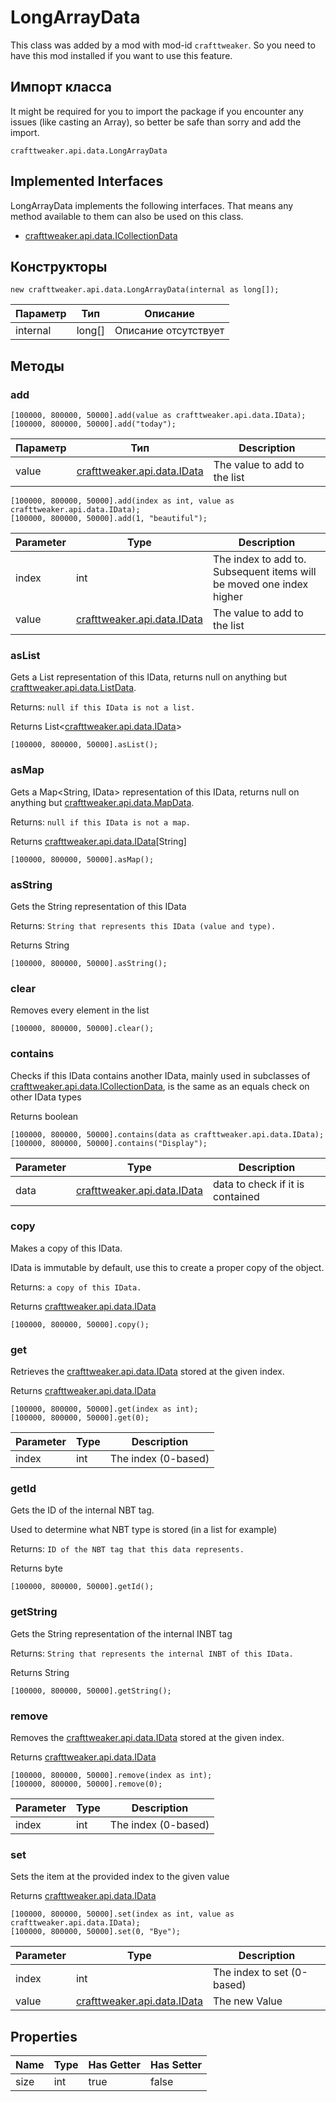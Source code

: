 # LongArrayData



This class was added by a mod with mod-id `crafttweaker`. So you need to have this mod installed if you want to use this feature.

## Импорт класса
It might be required for you to import the package if you encounter any issues (like casting an Array), so better be safe than sorry and add the import.
```zenscript
crafttweaker.api.data.LongArrayData
```

## Implemented Interfaces
LongArrayData implements the following interfaces. That means any method available to them can also be used on this class.
- [crafttweaker.api.data.ICollectionData](/vanilla/api/data/ICollectionData)

## Конструкторы
```zenscript
new crafttweaker.api.data.LongArrayData(internal as long[]);
```
| Параметр | Тип    | Описание             |
| -------- | ------ | -------------------- |
| internal | long[] | Описание отсутствует |



## Методы
### add

```zenscript
[100000, 800000, 50000].add(value as crafttweaker.api.data.IData);
[100000, 800000, 50000].add("today");
```

| Параметр | Тип                                                    | Description                  |
| -------- | ------------------------------------------------------ | ---------------------------- |
| value    | [crafttweaker.api.data.IData](/vanilla/api/data/IData) | The value to add to the list |



```zenscript
[100000, 800000, 50000].add(index as int, value as crafttweaker.api.data.IData);
[100000, 800000, 50000].add(1, "beautiful");
```

| Parameter | Type                                                   | Description                                                          |
| --------- | ------------------------------------------------------ | -------------------------------------------------------------------- |
| index     | int                                                    | The index to add to. Subsequent items will be moved one index higher |
| value     | [crafttweaker.api.data.IData](/vanilla/api/data/IData) | The value to add to the list                                         |


### asList

Gets a List<IData> representation of this IData, returns null on anything but [crafttweaker.api.data.ListData](/vanilla/api/data/ListData).

 Returns: `null if this IData is not a list.`

Returns List<[crafttweaker.api.data.IData](/vanilla/api/data/IData)>

```zenscript
[100000, 800000, 50000].asList();
```

### asMap

Gets a Map<String, IData> representation of this IData, returns null on anything but [crafttweaker.api.data.MapData](/vanilla/api/data/MapData).

 Returns: `null if this IData is not a map.`

Returns [crafttweaker.api.data.IData](/vanilla/api/data/IData)[String]

```zenscript
[100000, 800000, 50000].asMap();
```

### asString

Gets the String representation of this IData

 Returns: `String that represents this IData (value and type).`

Returns String

```zenscript
[100000, 800000, 50000].asString();
```

### clear

Removes every element in the list

```zenscript
[100000, 800000, 50000].clear();
```

### contains

Checks if this IData contains another IData, mainly used in subclasses of [crafttweaker.api.data.ICollectionData](/vanilla/api/data/ICollectionData), is the same as an equals check on other IData types

Returns boolean

```zenscript
[100000, 800000, 50000].contains(data as crafttweaker.api.data.IData);
[100000, 800000, 50000].contains("Display");
```

| Parameter | Type                                                   | Description                      |
| --------- | ------------------------------------------------------ | -------------------------------- |
| data      | [crafttweaker.api.data.IData](/vanilla/api/data/IData) | data to check if it is contained |


### copy

Makes a copy of this IData.

 IData is immutable by default, use this to create a proper copy of the object.

 Returns: `a copy of this IData.`

Returns [crafttweaker.api.data.IData](/vanilla/api/data/IData)

```zenscript
[100000, 800000, 50000].copy();
```

### get

Retrieves the [crafttweaker.api.data.IData](/vanilla/api/data/IData) stored at the given index.

Returns [crafttweaker.api.data.IData](/vanilla/api/data/IData)

```zenscript
[100000, 800000, 50000].get(index as int);
[100000, 800000, 50000].get(0);
```

| Parameter | Type | Description         |
| --------- | ---- | ------------------- |
| index     | int  | The index (0-based) |


### getId

Gets the ID of the internal NBT tag.

 Used to determine what NBT type is stored (in a list for example)

 Returns: `ID of the NBT tag that this data represents.`

Returns byte

```zenscript
[100000, 800000, 50000].getId();
```

### getString

Gets the String representation of the internal INBT tag

 Returns: `String that represents the internal INBT of this IData.`

Returns String

```zenscript
[100000, 800000, 50000].getString();
```

### remove

Removes the [crafttweaker.api.data.IData](/vanilla/api/data/IData) stored at the given index.

Returns [crafttweaker.api.data.IData](/vanilla/api/data/IData)

```zenscript
[100000, 800000, 50000].remove(index as int);
[100000, 800000, 50000].remove(0);
```

| Parameter | Type | Description         |
| --------- | ---- | ------------------- |
| index     | int  | The index (0-based) |


### set

Sets the item at the provided index to the given value

Returns [crafttweaker.api.data.IData](/vanilla/api/data/IData)

```zenscript
[100000, 800000, 50000].set(index as int, value as crafttweaker.api.data.IData);
[100000, 800000, 50000].set(0, "Bye");
```

| Parameter | Type                                                   | Description                |
| --------- | ------------------------------------------------------ | -------------------------- |
| index     | int                                                    | The index to set (0-based) |
| value     | [crafttweaker.api.data.IData](/vanilla/api/data/IData) | The new Value              |



## Properties

| Name | Type | Has Getter | Has Setter |
| ---- | ---- | ---------- | ---------- |
| size | int  | true       | false      |

